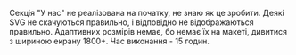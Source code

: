 Секція "У нас" не реалізована на початку, не знаю як це зробити. Деякі SVG не скачуються правильно, і відповідно не відображаються правильно. Адаптивних розмірів немає, бо немає їх на макеті, дивитися з шириною екрану 1800+. Час виконання - 15 годин.
